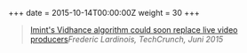 +++
date = 2015-10-14T00:00:00Z
weight = 30
+++
> [Imint's Vidhance algorithm could soon replace live video producers](http://techcrunch.com/2015/06/22/imints-vidhance-algorithms-could-soon-replace-live-video-producers/)<cite>Frederic Lardinois, TechCrunch, Juni 2015</cite>
